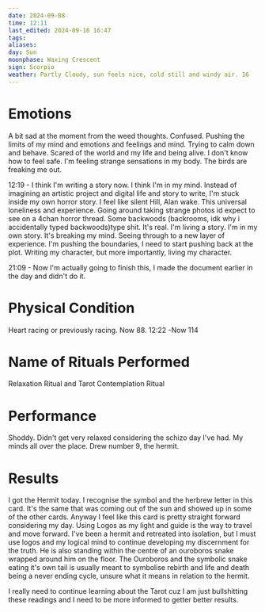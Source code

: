```yaml
---
date: 2024-09-08
time: 12:11
last_edited: 2024-09-16 16:47
tags: 
aliases: 
day: Sun
moonphase: Waxing Crescent
sign: Scorpio
weather: Partly Cloudy, sun feels nice, cold still and windy air. 16
---
```

# Emotions
A bit sad at the moment from the weed thoughts. Confused. Pushing the limits of my mind and emotions and feelings and mind. Trying to calm down and behave. Scared of the world and my life and being alive.
I don't know how to feel safe.
I'm feeling strange sensations in my body. The birds are freaking me out.

12:19 - I think I'm writing a story now. I think I'm in my mind. Instead of imagining an artistic project and digital life and story to write, I'm stuck inside my own horror story. I feel like silent Hill, Alan wake. This universal loneliness and experience. Going around taking strange photos id expect to see on a 4chan horror thread.
Some backwoods (backrooms, idk why i accidentally typed backwoods)type shit.
It's real. I'm living a story. I'm in my own story. It's breaking my mind. Seeing through to a new layer of experience. I'm pushing the boundaries, I need to start pushing back at the plot. Writing my character, but more importantly, living my character.

21:09 - Now I'm actually going to finish this, I made the document earlier in the day and didn't do it.

# Physical Condition
Heart racing or previously racing. Now 88. 12:22 -Now 114

# Name of Rituals Performed
Relaxation Ritual and Tarot Contemplation Ritual

# Performance
Shoddy. Didn't get very relaxed considering the schizo day I've had. My minds all over the place. Drew number 9, the hermit.

# Results
I got the Hermit today. I recognise the symbol and the herbrew letter in this card. It's the same that was coming out of the sun and showed up in some of the other cards. Anyway I feel like this card is pretty straight forward considering my day. Using Logos as my light and guide is the way to travel and move forward. I've been a hermit and retreated into isolation, but I must use logos and my logical mind to continue developing my discernment for the truth. He is also standing within the centre of an ouroboros snake wrapped around him on the floor. The Ouroboros and the symbolic snake eating it's own tail is usually meant to symbolise rebirth and life and death being a never ending cycle, unsure what it means in relation to the hermit.

I really need to continue learning about the Tarot cuz I am just bullshitting these readings and I need to be more informed to getter better results.
